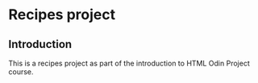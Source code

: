 # Recipes project
## Introduction
This is a recipes project as part of the introduction to HTML Odin Project course.